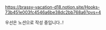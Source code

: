 https://brassy-vacation-d18.notion.site/Hooks-73b451e003fc4546a6be38dc2bb768a6?pvs=4

우선은 노션으로 작성 중입니다..!
